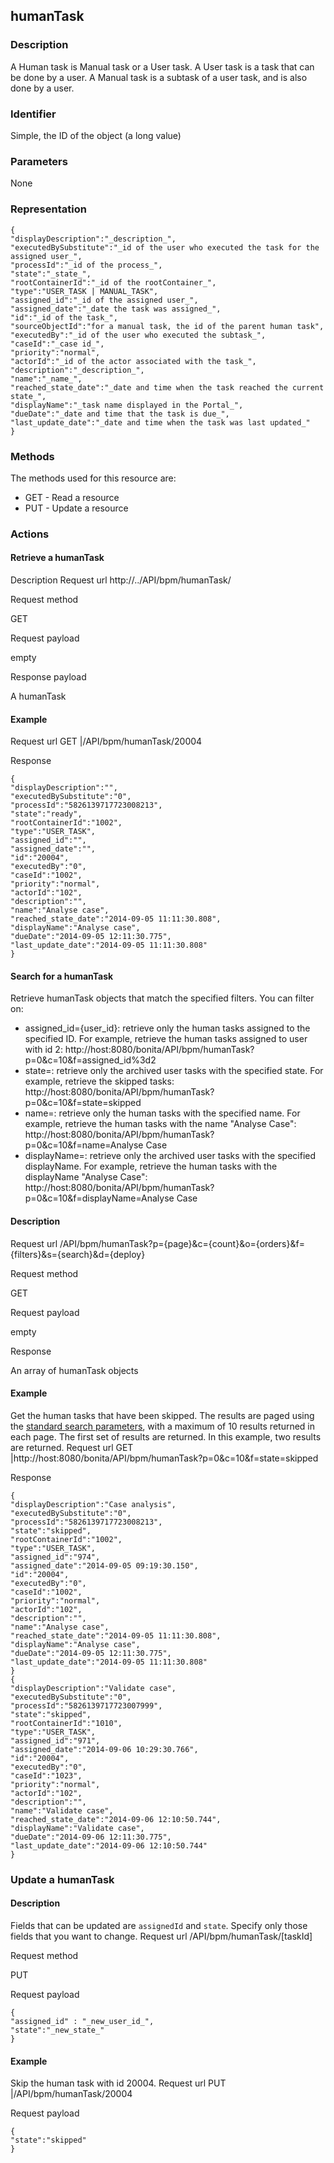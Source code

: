 ## humanTask

### Description

A Human task is Manual task or a User task. 
A User task is a task that can be done by a user.
A Manual task is a subtask of a user task, and is also done by a user. 

### Identifier

Simple, the ID of the object (a long value)

### Parameters

None

### Representation

    {
    "displayDescription":"_description_",
    "executedBySubstitute":"_id of the user who executed the task for the assigned user_",
    "processId":"_id of the process_",
    "state":"_state_",
    "rootContainerId":"_id of the rootContainer_",
    "type":"USER_TASK | MANUAL_TASK",
    "assigned_id":"_id of the assigned user_",
    "assigned_date":"_date the task was assigned_",
    "id":"_id of the task_",
    "sourceObjectId":"for a manual task, the id of the parent human task",
    "executedBy":"_id of the user who executed the subtask_",
    "caseId":"_case id_",
    "priority":"normal",
    "actorId":"_id of the actor associated with the task_",
    "description":"_description_",
    "name":"_name_",
    "reached_state_date":"_date and time when the task reached the current state_",
    "displayName":"_task name displayed in the Portal_",
    "dueDate":"_date and time that the task is due_",
    "last_update_date":"_date and time when the task was last updated_"
    }
    

### Methods

The methods used for this resource are:

* GET - Read a resource
* PUT - Update a resource

### Actions

#### Retrieve a humanTask

Description
Request url
http://../API/bpm/humanTask/

Request method

GET

Request payload

empty

Response payload

A humanTask

#### Example
Request url
GET |/API/bpm/humanTask/20004

Response

    {
    "displayDescription":"",
    "executedBySubstitute":"0",
    "processId":"5826139717723008213",
    "state":"ready",
    "rootContainerId":"1002",
    "type":"USER_TASK",
    "assigned_id":"",
    "assigned_date":"",
    "id":"20004",
    "executedBy":"0",
    "caseId":"1002",
    "priority":"normal",
    "actorId":"102",
    "description":"",
    "name":"Analyse case",
    "reached_state_date":"2014-09-05 11:11:30.808",
    "displayName":"Analyse case",
    "dueDate":"2014-09-05 12:11:30.775",
    "last_update_date":"2014-09-05 11:11:30.808"
    }

#### Search for a humanTask

Retrieve humanTask objects that match the specified filters. You can filter on:

* assigned\_id={user\_id}: retrieve only the human tasks assigned to the specified ID. For example, retrieve the human tasks assigned to user with id 2: http://host:8080/bonita/API/bpm/humanTask?p=0&c=10&f=assigned\_id%3d2
* state=: retrieve only the archived user tasks with the specified state. For example, retrieve the skipped tasks: http://host:8080/bonita/API/bpm/humanTask?p=0&c=10&f=state=skipped
* name=: retrieve only the human tasks with the specified name. For example, retrieve the human tasks with the name "Analyse Case": http://host:8080/bonita/API/bpm/humanTask?p=0&c=10&f=name=Analyse Case
* displayName=: retrieve only the archived user tasks with the specified displayName. For example, retrieve the human tasks with the displayName "Analyse Case": http://host:8080/bonita/API/bpm/humanTask?p=0&c=10&f=displayName=Analyse Case

#### Description
Request url
/API/bpm/humanTask?p={page}&c={count}&o={orders}&f={filters}&s={search}&d={deploy}

Request method

GET

Request payload

empty

Response

An array of humanTask objects

#### Example

Get the human tasks that have been skipped. The results are paged using the [standard search parameters](/rest-api-overview.md#standard_search_params), with a maximum of 10 results returned in each page. The first set of results are returned. In this example, two results are returned.
Request url
GET |http://host:8080/bonita/API/bpm/humanTask?p=0&c=10&f=state=skipped

Response

    {
    "displayDescription":"Case analysis",
    "executedBySubstitute":"0",
    "processId":"5826139717723008213",
    "state":"skipped",
    "rootContainerId":"1002",
    "type":"USER_TASK",
    "assigned_id":"974",
    "assigned_date":"2014-09-05 09:19:30.150",
    "id":"20004",
    "executedBy":"0",
    "caseId":"1002",
    "priority":"normal",
    "actorId":"102",
    "description":"",
    "name":"Analyse case",
    "reached_state_date":"2014-09-05 11:11:30.808",
    "displayName":"Analyse case",
    "dueDate":"2014-09-05 12:11:30.775",
    "last_update_date":"2014-09-05 11:11:30.808"
    }
    {
    "displayDescription":"Validate case",
    "executedBySubstitute":"0",
    "processId":"5826139717723007999",
    "state":"skipped",
    "rootContainerId":"1010",
    "type":"USER_TASK",
    "assigned_id":"971",
    "assigned_date":"2014-09-06 10:29:30.766",
    "id":"20004",
    "executedBy":"0",
    "caseId":"1023",
    "priority":"normal",
    "actorId":"102",
    "description":"",
    "name":"Validate case",
    "reached_state_date":"2014-09-06 12:10:50.744",
    "displayName":"Validate case",
    "dueDate":"2014-09-06 12:11:30.775",
    "last_update_date":"2014-09-06 12:10:50.744"
    }

### Update a humanTask

#### Description

Fields that can be updated are `assignedId` and `state`. Specify only those fields that you want to change.
Request url
/API/bpm/humanTask/\[taskId\]

Request method

PUT

Request payload

    { 
    "assigned_id" : "_new_user_id_", 
    "state":"_new_state_"
    }

#### Example

Skip the human task with id 20004\.
Request url
PUT |/API/bpm/humanTask/20004

Request payload

    {
    "state":"skipped"
    }